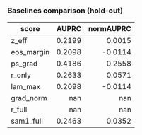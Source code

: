 ### Baselines comparison (hold-out)

| score | AUPRC | normAUPRC |
|---|---:|---:|
| z_eff | 0.2199 | 0.0015 |
| eos_margin | 0.2098 | -0.0114 |
| ps_grad | 0.4186 | 0.2558 |
| r_only | 0.2633 | 0.0571 |
| lam_max | 0.2098 | -0.0114 |
| grad_norm | nan | nan |
| r_full | nan | nan |
| sam1_full | 0.2463 | 0.0352 |